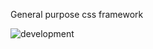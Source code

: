 General purpose css framework

![development](https://github.com/user-attachments/assets/2b74f152-8a0a-482f-b207-43cd4d9784d8)
